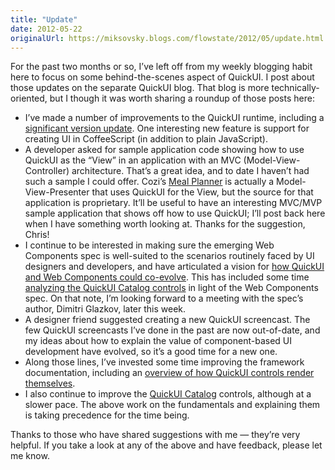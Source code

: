```yaml
---
title: "Update"
date: 2012-05-22
originalUrl: https://miksovsky.blogs.com/flowstate/2012/05/update.html
---
```


<p>
  For the past two months or so, I’ve left off from my weekly blogging habit
  here to focus on some behind-the-scenes aspect of QuickUI. I post about those
  updates on the separate QuickUI blog. That blog is more technically-oriented,
  but I though it was worth sharing a roundup of those posts here:
</p>
<ul>
  <li>
    I’ve made a number of improvements to the QuickUI runtime, including a
    <a
      href="http://blog.quickui.org/2012/05/15/quickui-0-9-a-significant-update/"
      >significant version update</a
    >. One interesting new feature is support for creating UI in CoffeeScript
    (in addition to plain JavaScript).
  </li>
  <li>
    A developer asked for sample application code showing how to use QuickUI as
    the “View” in an application with an MVC (Model-View-Controller)
    architecture. That’s a great idea, and to date I haven’t had such a sample I
    could offer. Cozi’s
    <a href="http://www.cozi.com/Meal-Planner.htm">Meal Planner</a> is actually
    a Model-View-Presenter that uses QuickUI for the View, but the source for
    that application is proprietary. It’ll be useful to have an interesting
    MVC/MVP sample application that shows off how to use QuickUI; I’ll post back
    here when I have something worth looking at. Thanks for the suggestion,
    Chris!
  </li>
  <li>
    I continue to be interested in making sure the emerging Web Components spec
    is well-suited to the scenarios routinely faced by UI designers and
    developers, and have articulated a vision for
    <a
      href="http://blog.quickui.org/2012/04/16/a-vision-for-coevolving-quickui-and-the-emerging-web-components-standard/"
      >how QuickUI and Web Components could co-evolve</a
    >. This has included some time
    <a
      href="http://blog.quickui.org/2012/04/27/how-quickui-controls-use-code-to-specialize-the-handling-of-their-content-in-ways-that-might-not-be-supported-by-web-components/"
      >analyzing the QuickUI Catalog controls</a
    >
    in light of the Web Components spec. On that note, I’m looking forward to a
    meeting with the spec’s author, Dimitri Glazkov, later this week.
  </li>
  <li>
    A designer friend suggested creating a new QuickUI screencast. The few
    QuickUI screencasts I’ve done in the past are now out-of-date, and my ideas
    about how to explain the value of component-based UI development have
    evolved, so it’s a good time for a new one.
  </li>
  <li>
    Along those lines, I’ve invested some time improving the framework
    documentation, including an
    <a href="https://quickui.org/docs/rendering.html"
      >overview of how QuickUI controls render themselves</a
    >.
  </li>
  <li>
    I also continue to improve the
    <a href="https://quickui.org/catalog">QuickUI Catalog</a> controls, although
    at a slower pace. The above work on the fundamentals and explaining them is
    taking precedence for the time being.
  </li>
</ul>
<p>
  Thanks to those who have shared suggestions with me — they’re very helpful. If
  you take a look at any of the above and have feedback, please let me know.
</p>
<ul></ul>
